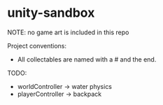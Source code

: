 # unity-sandbox

NOTE: no game art is included in this repo

Project conventions:

- All collectables are named with a # and the end.

TODO:

- worldController -> water physics
- playerController -> backpack
